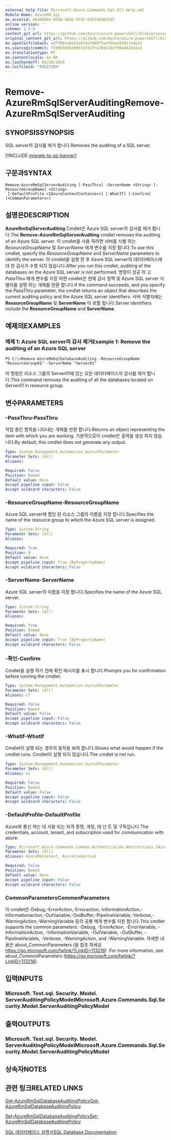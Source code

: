 ```yaml
---
external help file: Microsoft.Azure.Commands.Sql.dll-Help.xml
Module Name: AzureRM.Sql
ms.assetid: 692D0B64-95EB-4D36-975F-65674B3B2F8C
online version: ''
schema: 2.0.0
content_git_url: https://github.com/Azure/azure-powershell/blob/preview/src/ResourceManager/Sql/Commands.Sql/help/Remove-AzureRmSqlServerAuditing.md
original_content_git_url: https://github.com/Azure/azure-powershell/blob/preview/src/ResourceManager/Sql/Commands.Sql/help/Remove-AzureRmSqlServerAuditing.md
ms.openlocfilehash: ed77001a8eb2a6c0a7869f5aefbbaa93017ede22
ms.sourcegitcommit: f599b50d5e980197d1fca769378df90a842b42a1
ms.translationtype: MT
ms.contentlocale: ko-KR
ms.lasthandoff: 08/20/2020
ms.locfileid: "93527203"
---
```

# <span data-ttu-id="d6bfa-101">Remove-AzureRmSqlServerAuditing</span><span class="sxs-lookup"><span data-stu-id="d6bfa-101">Remove-AzureRmSqlServerAuditing</span></span>

## <span data-ttu-id="d6bfa-102">SYNOPSIS</span><span class="sxs-lookup"><span data-stu-id="d6bfa-102">SYNOPSIS</span></span>
<span data-ttu-id="d6bfa-103">SQL server의 감사를 제거 합니다.</span><span class="sxs-lookup"><span data-stu-id="d6bfa-103">Removes the auditing of a SQL server.</span></span>

[!INCLUDE [migrate-to-az-banner](../../includes/migrate-to-az-banner.md)]

## <span data-ttu-id="d6bfa-104">구문과</span><span class="sxs-lookup"><span data-stu-id="d6bfa-104">SYNTAX</span></span>

```
Remove-AzureRmSqlServerAuditing [-PassThru] -ServerName <String> [-ResourceGroupName] <String>
 [-DefaultProfile <IAzureContextContainer>] [-WhatIf] [-Confirm] [<CommonParameters>]
```

## <span data-ttu-id="d6bfa-105">설명은</span><span class="sxs-lookup"><span data-stu-id="d6bfa-105">DESCRIPTION</span></span>
<span data-ttu-id="d6bfa-106">**AzureRmSqlServerAuditing** Cmdlet은 Azure SQL server의 감사를 제거 합니다.</span><span class="sxs-lookup"><span data-stu-id="d6bfa-106">The **Remove-AzureRmSqlServerAuditing** cmdlet removes the auditing of an Azure SQL server.</span></span>
<span data-ttu-id="d6bfa-107">이 cmdlet을 사용 하려면 서버를 식별 하는 *ResourceGroupName* 및 *ServerName* 매개 변수를 지정 합니다.</span><span class="sxs-lookup"><span data-stu-id="d6bfa-107">To use this cmdlet, specify the *ResourceGroupName* and *ServerName* parameters to identify the server.</span></span>
<span data-ttu-id="d6bfa-108">이 cmdlet을 실행 한 후 Azure SQL server의 데이터베이스에 대 한 감사가 수행 되지 않습니다.</span><span class="sxs-lookup"><span data-stu-id="d6bfa-108">After you run this cmdlet, auditing of the databases on the Azure SQL server is not performed.</span></span>
<span data-ttu-id="d6bfa-109">명령이 성공 하 고 *PassThru* 매개 변수를 지정 하면 cmdlet은 현재 감사 정책 및 Azure SQL server 식별자를 설명 하는 개체를 반환 합니다.</span><span class="sxs-lookup"><span data-stu-id="d6bfa-109">If the command succeeds, and you specify the *PassThru* parameter, the cmdlet returns an object that describes the current auditing policy and the Azure SQL server identifiers.</span></span>
<span data-ttu-id="d6bfa-110">서버 식별자에는 **ResourceGroupName** 및 **ServerName** 이 포함 됩니다.</span><span class="sxs-lookup"><span data-stu-id="d6bfa-110">Server identifiers include the **ResourceGroupName** and **ServerName**.</span></span>

## <span data-ttu-id="d6bfa-111">예제의</span><span class="sxs-lookup"><span data-stu-id="d6bfa-111">EXAMPLES</span></span>

### <span data-ttu-id="d6bfa-112">예제 1: Azure SQL server의 감사 제거</span><span class="sxs-lookup"><span data-stu-id="d6bfa-112">Example 1: Remove the auditing of an Azure SQL server</span></span>
```
PS C:\>Remove-AzureRmSqlDatabaseAuditing -ResourceGroupName "ResourceGroup01" -ServerName "Server01"
```

<span data-ttu-id="d6bfa-113">이 명령은 리소스 그룹의 Server01에 있는 모든 데이터베이스의 감사를 제거 합니다.</span><span class="sxs-lookup"><span data-stu-id="d6bfa-113">This command removes the auditing of all the databases located on Server01 in resource group.</span></span>

## <span data-ttu-id="d6bfa-114">변수</span><span class="sxs-lookup"><span data-stu-id="d6bfa-114">PARAMETERS</span></span>

### <span data-ttu-id="d6bfa-115">-PassThru</span><span class="sxs-lookup"><span data-stu-id="d6bfa-115">-PassThru</span></span>
<span data-ttu-id="d6bfa-116">작업 중인 항목을 나타내는 개체를 반환 합니다.</span><span class="sxs-lookup"><span data-stu-id="d6bfa-116">Returns an object representing the item with which you are working.</span></span>
<span data-ttu-id="d6bfa-117">기본적으로이 cmdlet은 출력을 생성 하지 않습니다.</span><span class="sxs-lookup"><span data-stu-id="d6bfa-117">By default, this cmdlet does not generate any output.</span></span>

```yaml
Type: System.Management.Automation.SwitchParameter
Parameter Sets: (All)
Aliases: 

Required: False
Position: Named
Default value: None
Accept pipeline input: False
Accept wildcard characters: False
```

### <span data-ttu-id="d6bfa-118">-ResourceGroupName</span><span class="sxs-lookup"><span data-stu-id="d6bfa-118">-ResourceGroupName</span></span>
<span data-ttu-id="d6bfa-119">Azure SQL server에 할당 된 리소스 그룹의 이름을 지정 합니다.</span><span class="sxs-lookup"><span data-stu-id="d6bfa-119">Specifies the name of the resource group to which the Azure SQL server is assigned.</span></span>

```yaml
Type: System.String
Parameter Sets: (All)
Aliases: 

Required: True
Position: 0
Default value: None
Accept pipeline input: True (ByPropertyName)
Accept wildcard characters: False
```

### <span data-ttu-id="d6bfa-120">-ServerName</span><span class="sxs-lookup"><span data-stu-id="d6bfa-120">-ServerName</span></span>
<span data-ttu-id="d6bfa-121">Azure SQL server의 이름을 지정 합니다.</span><span class="sxs-lookup"><span data-stu-id="d6bfa-121">Specifies the name of the Azure SQL server.</span></span>

```yaml
Type: System.String
Parameter Sets: (All)
Aliases: 

Required: True
Position: Named
Default value: None
Accept pipeline input: True (ByPropertyName)
Accept wildcard characters: False
```

### <span data-ttu-id="d6bfa-122">-확인</span><span class="sxs-lookup"><span data-stu-id="d6bfa-122">-Confirm</span></span>
<span data-ttu-id="d6bfa-123">Cmdlet을 실행 하기 전에 확인 메시지를 표시 합니다.</span><span class="sxs-lookup"><span data-stu-id="d6bfa-123">Prompts you for confirmation before running the cmdlet.</span></span>

```yaml
Type: System.Management.Automation.SwitchParameter
Parameter Sets: (All)
Aliases: cf

Required: False
Position: Named
Default value: False
Accept pipeline input: False
Accept wildcard characters: False
```

### <span data-ttu-id="d6bfa-124">-WhatIf</span><span class="sxs-lookup"><span data-stu-id="d6bfa-124">-WhatIf</span></span>
<span data-ttu-id="d6bfa-125">Cmdlet이 실행 되는 경우의 동작을 보여 줍니다.</span><span class="sxs-lookup"><span data-stu-id="d6bfa-125">Shows what would happen if the cmdlet runs.</span></span>
<span data-ttu-id="d6bfa-126">Cmdlet이 실행 되지 않습니다.</span><span class="sxs-lookup"><span data-stu-id="d6bfa-126">The cmdlet is not run.</span></span>

```yaml
Type: System.Management.Automation.SwitchParameter
Parameter Sets: (All)
Aliases: wi

Required: False
Position: Named
Default value: False
Accept pipeline input: False
Accept wildcard characters: False
```

### <span data-ttu-id="d6bfa-127">-DefaultProfile</span><span class="sxs-lookup"><span data-stu-id="d6bfa-127">-DefaultProfile</span></span>
<span data-ttu-id="d6bfa-128">Azure와 통신 하는 데 사용 되는 자격 증명, 계정, 테 넌 트 및 구독입니다.</span><span class="sxs-lookup"><span data-stu-id="d6bfa-128">The credentials, account, tenant, and subscription used for communication with azure.</span></span>

```yaml
Type: Microsoft.Azure.Commands.Common.Authentication.Abstractions.IAzureContextContainer
Parameter Sets: (All)
Aliases: AzureRmContext, AzureCredential

Required: False
Position: Named
Default value: None
Accept pipeline input: False
Accept wildcard characters: False
```

### <span data-ttu-id="d6bfa-129">CommonParameters</span><span class="sxs-lookup"><span data-stu-id="d6bfa-129">CommonParameters</span></span>
<span data-ttu-id="d6bfa-130">이 cmdlet은-Debug,-ErrorAction,-Erroraction,-InformationAction,-Informationaction,-OutVariable,-OutBuffer,-PipelineVariable,-Verbose,-WarningAction,-WarningVariable 등의 공통 매개 변수를 지원 합니다.</span><span class="sxs-lookup"><span data-stu-id="d6bfa-130">This cmdlet supports the common parameters: -Debug, -ErrorAction, -ErrorVariable, -InformationAction, -InformationVariable, -OutVariable, -OutBuffer, -PipelineVariable, -Verbose, -WarningAction, and -WarningVariable.</span></span> <span data-ttu-id="d6bfa-131">자세한 내용은 about_CommonParameters (을 참조 하세요 https://go.microsoft.com/fwlink/?LinkID=113216) .</span><span class="sxs-lookup"><span data-stu-id="d6bfa-131">For more information, see about_CommonParameters (https://go.microsoft.com/fwlink/?LinkID=113216).</span></span>

## <span data-ttu-id="d6bfa-132">입력</span><span class="sxs-lookup"><span data-stu-id="d6bfa-132">INPUTS</span></span>

### <span data-ttu-id="d6bfa-133">Microsoft. Test.sql. Security. Model. ServerAuditingPolicyModel</span><span class="sxs-lookup"><span data-stu-id="d6bfa-133">Microsoft.Azure.Commands.Sql.Security.Model.ServerAuditingPolicyModel</span></span>

## <span data-ttu-id="d6bfa-134">출력</span><span class="sxs-lookup"><span data-stu-id="d6bfa-134">OUTPUTS</span></span>

### <span data-ttu-id="d6bfa-135">Microsoft. Test.sql. Security. Model. ServerAuditingPolicyModel</span><span class="sxs-lookup"><span data-stu-id="d6bfa-135">Microsoft.Azure.Commands.Sql.Security.Model.ServerAuditingPolicyModel</span></span>

## <span data-ttu-id="d6bfa-136">상속자</span><span class="sxs-lookup"><span data-stu-id="d6bfa-136">NOTES</span></span>

## <span data-ttu-id="d6bfa-137">관련 링크</span><span class="sxs-lookup"><span data-stu-id="d6bfa-137">RELATED LINKS</span></span>

[<span data-ttu-id="d6bfa-138">Get-AzureRmSqlDatabaseAuditingPolicy</span><span class="sxs-lookup"><span data-stu-id="d6bfa-138">Get-AzureRmSqlDatabaseAuditingPolicy</span></span>](./Get-AzureRmSqlDatabaseAuditingPolicy.md)

[<span data-ttu-id="d6bfa-139">Set-AzureRmSqlDatabaseAuditingPolicy</span><span class="sxs-lookup"><span data-stu-id="d6bfa-139">Set-AzureRmSqlDatabaseAuditingPolicy</span></span>](./Set-AzureRmSqlDatabaseAuditingPolicy.md)

[<span data-ttu-id="d6bfa-140">SQL 데이터베이스 설명서</span><span class="sxs-lookup"><span data-stu-id="d6bfa-140">SQL Database Documentation</span></span>](https://docs.microsoft.com/azure/sql-database/)


